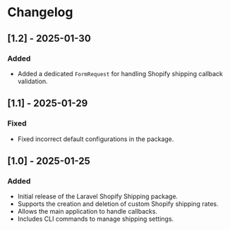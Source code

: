 # Changelog

## [1.2] - 2025-01-30
### Added
- Added a dedicated `FormRequest` for handling Shopify shipping callback validation.

## [1.1] - 2025-01-29
### Fixed
- Fixed incorrect default configurations in the package.

## [1.0] - 2025-01-25
### Added
- Initial release of the Laravel Shopify Shipping package.
- Supports the creation and deletion of custom Shopify shipping rates.
- Allows the main application to handle callbacks.
- Includes CLI commands to manage shipping settings.
